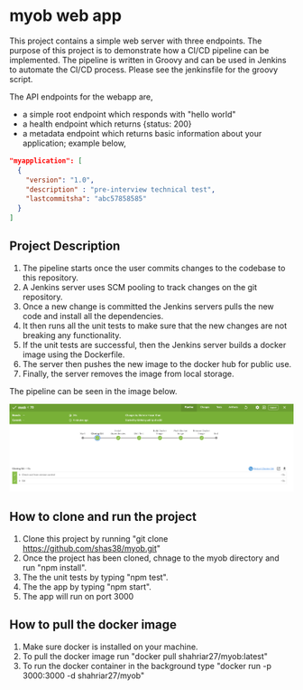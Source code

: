 # myob web app
This project contains a simple web server with three endpoints. The purpose of this project is to demonstrate how a CI/CD pipeline can be implemented. The pipeline is written in Groovy and can be used in Jenkins to automate the CI/CD process. Please see the jenkinsfile for the groovy script.

The API endpoints for the webapp are,
- a simple root endpoint which responds with "hello world"
- a health endpoint which returns {status: 200}
- a metadata endpoint which returns basic information about your application; example below,

```json
"myapplication": [
  {
    "version": "1.0",
    "description" : "pre-interview technical test",
    "lastcommitsha": "abc57858585"
  }
]
```

## Project Description 
1. The pipeline starts once the user commits changes to the codebase to this repository.
2. A Jenkins server uses SCM pooling to track changes on the git repository.
3. Once a new change is committed the Jenkins servers pulls the new code and install all the dependencies.
4. It then runs all the unit tests to make sure that the new changes are not breaking any functionality.
5. If the unit tests are successful, then the Jenkins server builds a docker image using the Dockerfile.
6. The server then pushes the new image to the docker hub for public use.
7. Finally, the server removes the image from local storage.

The pipeline can be seen in the image below.

<img src="images/CICD_Pipeline.PNG">

## How to clone and run the project
1. Clone this project by running "git clone https://github.com/shas38/myob.git"
2. Once the project has been cloned, chnage to the myob directory and run "npm install".
3. The the unit tests by typing "npm test".
4. The the app by typing "npm start".
5. The app will run on port 3000

## How to pull the docker image
1. Make sure docker is installed on your machine.
2. To pull the docker image run "docker pull shahriar27/myob:latest"
3. To run the docker container in the background type "docker run -p 3000:3000 -d shahriar27/myob"
